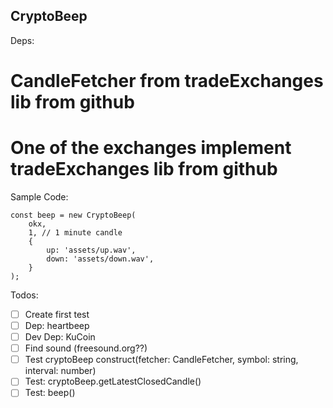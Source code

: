 ## CryptoBeep


Deps:
 # CandleFetcher from tradeExchanges lib from github
 # One of the exchanges implement tradeExchanges lib from github



Sample Code:
```
const beep = new CryptoBeep(
    okx,
    1, // 1 minute candle
    {
        up: 'assets/up.wav',
        down: 'assets/down.wav',
    }
);
```

Todos:
 * [ ] Create first test
 * [ ] Dep: heartbeep
 * [ ] Dev Dep: KuCoin
 * [ ] Find sound (freesound.org??)
 * [ ] Test cryptoBeep construct(fetcher: CandleFetcher, symbol: string, interval: number)
 * [ ] Test: cryptoBeep.getLatestClosedCandle()
 * [ ] Test: beep()